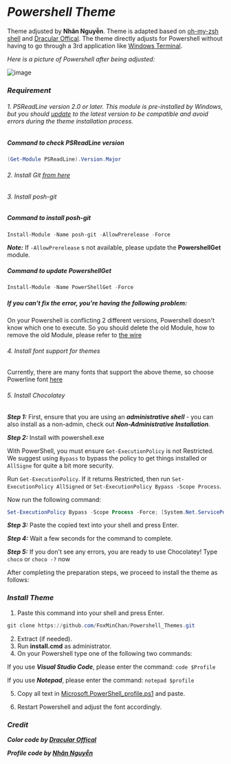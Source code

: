 ﻿# _*Powershell Theme*_

Theme adjusted by **Nhân Nguyễn**. Theme is adapted based on [oh-my-zsh shell](https://github.com/ohmyzsh/ohmyzsh/wiki/Themes) and [Dracular Offical](https://draculatheme.com/). The theme directly adjusts for Powershell without having to go through a 3rd application like [Windows Terminal](https://github.com/microsoft/terminal).

_Here is a picture of Powershell after being adjusted:_

![image](https://user-images.githubusercontent.com/56079798/123784263-72d9c080-d901-11eb-813b-3631a5baa1cf.png)

### _Requirement_

###### 1. PSReadLine version 2.0 or later. This module is pre-installed by Windows, but you should [update](https://github.com/PowerShell/PSReadLine#user-content-upgrading) to the latest version to be compatible and avoid errors during the theme installation process.

##### _Command to check PSReadLine version_

```powershell
(Get-Module PSReadLine).Version.Major
```

###### 2. Install Git [from here](https://git-scm.com/)

###### 3. Install posh-git

##### _Command to install posh-git_

```powershell
Install-Module -Name posh-git -AllowPrerelease -Force
```

**_Note:_**
If `-AllowPrerelease` s not available, please update the **PowershellGet** module.

##### _Command to update PowershellGet_

```powershell
Install-Module -Name PowerShellGet -Force
```

##### _If you can't fix the error, you're having the following problem:_

On your Powershell is conflicting 2 different versions, Powershell doesn't know which one to execute. So you should delete the old Module, how to remove the old Module, please refer to [the wire](https://www.locktar.nl/programming/powershell/upgrading-powershellget-to-the-latest-version/)

###### 4. Install font support for themes

Currently, there are many fonts that support the above theme, so choose Powerline font [here](https://github.com/powerline/fonts)

###### 5. Install Chocolatey

**_Step 1:_** First, ensure that you are using an **_administrative shell_** - you can also install as a non-admin, check out **_Non-Administrative Installation_**.

**_Step 2:_** Install with powershell.exe

With PowerShell, you must ensure `Get-ExecutionPolicy` is not Restricted. We suggest using `Bypass` to bypass the policy to get things installed or `AllSigne` for quite a bit more security.

Run `Get-ExecutionPolicy`. If it returns Restricted, then run `Set-ExecutionPolicy AllSigned` or `Set-ExecutionPolicy Bypass -Scope Process`.

Now run the following command:

```powershell
Set-ExecutionPolicy Bypass -Scope Process -Force; [System.Net.ServicePointManager]::SecurityProtocol = [System.Net.ServicePointManager]::SecurityProtocol -bor 3072; iex ((New-Object System.Net.WebClient).DownloadString('https://chocolatey.org/install.ps1'))
```

**_Step 3:_** Paste the copied text into your shell and press Enter.

**_Step 4:_** Wait a few seconds for the command to complete.

**_Step 5:_** If you don't see any errors, you are ready to use Chocolatey! Type `choco` or `choco -?` now

After completing the preparation steps, we proceed to install the theme as follows:

### _Install Theme_

1. Paste this command into your shell and press Enter.

```powershell
git clone https://github.com/FoxMinChan/Powershell_Themes.git
```

2. Extract (if needed).
3. Run **install.cmd** as administrator.
4. On your Powershell type one of the following two commands:

If you use **_Visual Studio Code_**, please enter the command: `code $Profile`

If you use **_Notepad_**, please enter the command: `notepad $profile`

5. Copy all text in [Microsoft.PowerShell_profile.ps1](https://github.com/FoxMinChan/Powershell_Themes/blob/main/Microsoft.PowerShell_profile.ps1) and paste.

6. Restart Powershell and adjust the font accordingly.

### _Credit_

**_Color code by [Dracular Offical](https://draculatheme.com/)_**

**_Profile code by [Nhân Nguyễn](https://www.facebook.com/FoxMinChan/)_**
